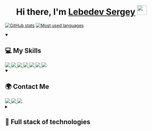 <h1 align="center">Hi there, I'm <a href="https://github.com/LebedevSergeyVach" target="_blank">Lebedev Sergey</a> 
<img src="https://github.com/blackcater/blackcater/raw/main/images/Hi.gif" height="32"/></h1>

[![GitHub stats](https://github-readme-stats.vercel.app/api?theme=tokyonight&username=LebedevSergeyVach&show_icons=true&count_private=true&hide_&title_color=8A2BE2&text_color=007FFF&icon_color=8A2BE2&bg_color=00000000)](https://github.com/LebedevSergeyVach)
[![Most used languages](https://github-readme-stats.vercel.app/api/top-langs/?theme=tokyonight&username=LebedevSergeyVach&layout=donut&title&hide_title=true&color=8A2BE2&text_color=007FFF&icon_color=8A2BE2&bg_color=00000000)](https://github.com/anuraghazra/github-readme-stats)

<details open="open">
    <summary><h2>💻 My Skills</h2></summary>
    <a href="https://www.microsoft.com">
        <img src="https://img.shields.io/badge/Windows-0078D6?style=for-the-badge&logo=windows&logoColor=white" />
    </a>
    <a href="https://manjaro.org/">
        <img src="https://img.shields.io/badge/manjaro-35BF5C?style=for-the-badge&logo=manjaro&logoColor=white" />
    </a>
    <a href="https://python.org/">
        <img src="https://img.shields.io/badge/-Python-111?style=for-the-badge&logo=Python&logoColor=blue" />
    </a>
    <a href="https://www.djangoproject.com">
        <img src="https://img.shields.io/badge/django-%23092E20.svg?style=for-the-badge&logo=django&logoColor=white" />
    </a>
    <a href="https://getbootstrap.com">
        <img src="https://img.shields.io/badge/Bootstrap-563D7C?style=for-the-badge&logo=bootstrap&logoColor=white" />
    </a>
    <a href="https://java.com">
        <img src="https://img.shields.io/badge/-Java-ED760E?style=for-the-badge&logo=Java&logoColor=white"/>
    </a>
    <a href="https://www.android.com/">
        <img src="https://img.shields.io/badge/-Android-3DDC84?style=for-the-badge&logo=Android&logoColor=white" />
    </a>
</details>

<details open="open">
    <summary><h2>🌍 Contact Me</h2></summary>
    <a href="https://t.me/LebedevSergeyVach">
        <img src="https://img.shields.io/badge/Telegram-2CA5E0?style=for-the-badge&logo=telegram&logoColor=white" />
    </a>
    <a href="https://vk.com/p1zdeeeec">
        <img src="https://img.shields.io/badge/ВКонтакте-%232E87FB.svg?&style=for-the-badge&logo=vk&logoColor=white" />
    </a>
    <a href="https://discordapp.com/users/784611652577263636">
        <img src="https://img.shields.io/badge/-Discord-747EF7?style=for-the-badge&logo=Discord&logoColor=white" />
    </a>
</details>

<details close="close">
    <summary><h2>🚀 Full stack of technologies</h2></summary>
    <div align="left">
      <img src="https://cdn.jsdelivr.net/gh/devicons/devicon/icons/windows11/windows11-original.svg" height="40" alt="windows 11 logo"  />
      <img width="10" />
      <img src="https://cdn.jsdelivr.net/gh/devicons/devicon/icons/python/python-original.svg" height="40" alt="python logo"  />
      <img width="10" />
      <img src="https://cdn.jsdelivr.net/gh/devicons/devicon/icons/poetry/poetry-original.svg" height="40" alt="poetry logo"  />
      <img width="10" />
      <img src="https://cdn.jsdelivr.net/gh/devicons/devicon/icons/django/django-plain.svg" height="40" alt="django logo"  />
      <img width="10" />
      <img src="https://cdn.jsdelivr.net/gh/devicons/devicon/icons/bootstrap/bootstrap-original.svg" height="40" alt="bootstrap logo"  />
      <img width="10" />
      <img src="https://cdn.jsdelivr.net/gh/devicons/devicon/icons/html5/html5-original.svg" height="40" alt="html logo"  />
      <img width="10" />
      <img src="https://cdn.jsdelivr.net/gh/devicons/devicon/icons/java/java-original.svg" height="40" alt="java logo"  />
      <img width="10" />
      <img src="https://cdn.jsdelivr.net/gh/devicons/devicon/icons/android/android-plain-wordmark.svg" height="40" alt="android logo"  />
      <img width="10" />
      <img src="https://cdn.jsdelivr.net/gh/devicons/devicon/icons/gradle/gradle-original.svg" height="40" alt="gradle logo"  />
      <img width="10" />
      <img src="https://cdn.jsdelivr.net/gh/devicons/devicon/icons/git/git-original.svg" height="40" alt="git logo"  />
      <img width="10" />
      <img src="https://cdn.jsdelivr.net/gh/devicons/devicon/icons/github/github-original-wordmark.svg" height="40" alt="github logo"  />
      <img width="10" />
      <img src="https://cdn.jsdelivr.net/gh/devicons/devicon/icons/vscode/vscode-original.svg" height="40" alt="vscode logo"  />
      <img width="10" />
      <img src="https://cdn.jsdelivr.net/gh/devicons/devicon/icons/pycharm/pycharm-original.svg" height="40" alt="pycharm logo"  />
      <img width="10" />
      <img src="https://cdn.jsdelivr.net/gh/devicons/devicon/icons/intellij/intellij-original.svg" height="40" alt="intellij idea logo"  />
      <img width="10" />
      <img src="https://cdn.jsdelivr.net/gh/devicons/devicon/icons/androidstudio/androidstudio-original.svg" height="40" alt="android studio logo"  />
      <img width="10" />
      <img src="https://cdn.jsdelivr.net/gh/devicons/devicon/icons/figma/figma-original.svg" height="40" alt="figma logo"  />
      <img width="10" />
      <img src="https://cdn.jsdelivr.net/gh/devicons/devicon/icons/bash/bash-original.svg" height="40" alt="bash logo"  />
      <img width="10" />
      <img src="https://cdn.jsdelivr.net/gh/devicons/devicon/icons/ssh/ssh-original-wordmark.svg" height="40" alt="ssh logo"  />
      <img width="10" />
      <img src="https://cdn.jsdelivr.net/gh/devicons/devicon/icons/sqlite/sqlite-original.svg" height="40" alt="sqlite logo"  />
    </div>
</details>

